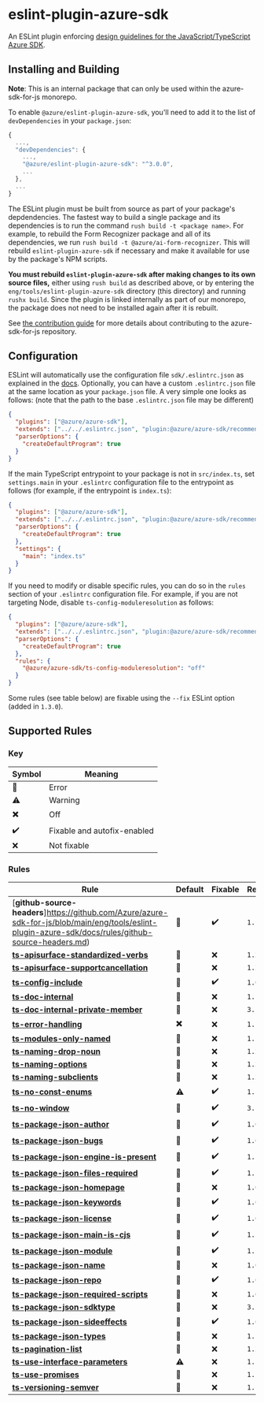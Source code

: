 # eslint-plugin-azure-sdk

An ESLint plugin enforcing [design guidelines for the JavaScript/TypeScript Azure SDK](https://azure.github.io/azure-sdk/typescript_introduction.html).

## Installing and Building

**Note**: This is an internal package that can only be used within the azure-sdk-for-js monorepo.

To enable `@azure/eslint-plugin-azure-sdk`, you'll need to add it to the list of `devDependencies` in your `package.json`:

```javascript
{
  ...,
  "devDependencies": {
    ...,
    "@azure/eslint-plugin-azure-sdk": "^3.0.0",
    ...
  },
  ...
}
```

The ESLint plugin must be built from source as part of your package's depdendencies. The fastest way to build a single package and its dependencies is to run the command `rush build -t <package name>`. For example, to rebuild the Form Recognizer package and all of its dependencies, we run `rush build -t @azure/ai-form-recognizer`. This will rebuild `eslint-plugin-azure-sdk` if necessary and make it available for use by the package's NPM scripts.

**You must rebuild `eslint-plugin-azure-sdk` after making changes to its own source files,** either using `rush build` as described above, or by entering the `eng/tools/eslint-plugin-azure-sdk` directory (this directory) and running `rushx build`. Since the plugin is linked internally as part of our monorepo, the package does not need to be installed again after it is rebuilt.

See [the contribution guide](https://github.com/Azure/azure-sdk-for-js/blob/main/CONTRIBUTING.md) for more details about contributing to the azure-sdk-for-js repository.

## Configuration

ESLint will automatically use the configuration file `sdk/.eslintrc.json` as explained in the [docs](https://eslint.org/docs/user-guide/configuring#using-configuration-files-2). Optionally, you can have a custom `.eslintrc.json` file at the same location as your `package.json` file. A very simple one looks as follows: (note that the path to the base `.eslintrc.json` file may be different)

```json
{
  "plugins": ["@azure/azure-sdk"],
  "extends": ["../../.eslintrc.json", "plugin:@azure/azure-sdk/recommended"],
  "parserOptions": {
    "createDefaultProgram": true
  }
}
```

If the main TypeScript entrypoint to your package is not in `src/index.ts`, set `settings.main` in your `.eslintrc` configuration file to the entrypoint as follows (for example, if the entrypoint is `index.ts`):

```json
{
  "plugins": ["@azure/azure-sdk"],
  "extends": ["../../.eslintrc.json", "plugin:@azure/azure-sdk/recommended"],
  "parserOptions": {
    "createDefaultProgram": true
  },
  "settings": {
    "main": "index.ts"
  }
}
```

If you need to modify or disable specific rules, you can do so in the `rules` section of your `.eslintrc` configuration file. For example, if you are not targeting Node, disable `ts-config-moduleresolution` as follows:

```json
{
  "plugins": ["@azure/azure-sdk"],
  "extends": ["../../.eslintrc.json", "plugin:@azure/azure-sdk/recommended"],
  "parserOptions": {
    "createDefaultProgram": true
  },
  "rules": {
    "@azure/azure-sdk/ts-config-moduleresolution": "off"
  }
}
```

Some rules (see table below) are fixable using the `--fix` ESLint option (added in `1.3.0`).

## Supported Rules

### Key

| Symbol                    | Meaning                     |
| ------------------------- | --------------------------- |
| :triangular_flag_on_post: | Error                       |
| :warning:                 | Warning                     |
| :heavy_multiplication_x:  | Off                         |
| :heavy_check_mark:        | Fixable and autofix-enabled |
| :x:                       | Not fixable                 |

### Rules

| Rule                                                                                                                                                                              | Default                   | Fixable            | Release |
| --------------------------------------------------------------------------------------------------------------------------------------------------------------------------------- | ------------------------- | ------------------ | ------- |
| [**github-source-headers**]https://github.com/Azure/azure-sdk-for-js/blob/main/eng/tools/eslint-plugin-azure-sdk/docs/rules/github-source-headers.md)                          | :triangular_flag_on_post: | :heavy_check_mark: | `1.1.0` |
| [**ts-apisurface-standardized-verbs**](https://github.com/Azure/azure-sdk-for-js/blob/main/eng/tools/eslint-plugin-azure-sdk/docs/rules/ts-apisurface-standardized-verbs.md)   | :triangular_flag_on_post: | :x:                | `1.2.0` |
| [**ts-apisurface-supportcancellation**](https://github.com/Azure/azure-sdk-for-js/blob/main/eng/tools/eslint-plugin-azure-sdk/docs/rules/ts-apisurface-supportcancellation.md) | :triangular_flag_on_post: | :x:                | `1.2.0` |
| [**ts-config-include**](https://github.com/Azure/azure-sdk-for-js/blob/main/eng/tools/eslint-plugin-azure-sdk/docs/rules/ts-config-include.md)                                 | :triangular_flag_on_post: | :heavy_check_mark: | `1.0.0` |
| [**ts-doc-internal**](https://github.com/Azure/azure-sdk-for-js/blob/main/eng/tools/eslint-plugin-azure-sdk/docs/rules/ts-doc-internal.md)                                     | :triangular_flag_on_post: | :x:                | `1.1.0` |
| [**ts-doc-internal-private-member**](https://github.com/Azure/azure-sdk-for-js/blob/main/eng/tools/eslint-plugin-azure-sdk/docs/rules/ts-doc-internal-private-member.md)       | :triangular_flag_on_post: | :x:                | `3.1.0` |
| [**ts-error-handling**](https://github.com/Azure/azure-sdk-for-js/blob/main/eng/tools/eslint-plugin-azure-sdk/docs/rules/ts-error-handling.md)                                 | :heavy_multiplication_x:  | :x:                | `1.1.0` |
| [**ts-modules-only-named**](https://github.com/Azure/azure-sdk-for-js/blob/main/eng/tools/eslint-plugin-azure-sdk/docs/rules/ts-modules-only-named.md)                         | :triangular_flag_on_post: | :x:                | `1.1.0` |
| [**ts-naming-drop-noun**](https://github.com/Azure/azure-sdk-for-js/blob/main/eng/tools/eslint-plugin-azure-sdk/docs/rules/ts-naming-drop-noun.md)                             | :triangular_flag_on_post: | :x:                | `1.2.0` |
| [**ts-naming-options**](https://github.com/Azure/azure-sdk-for-js/blob/main/eng/tools/eslint-plugin-azure-sdk/docs/rules/ts-naming-options.md)                                 | :triangular_flag_on_post: | :x:                | `1.2.0` |
| [**ts-naming-subclients**](https://github.com/Azure/azure-sdk-for-js/blob/main/eng/tools/eslint-plugin-azure-sdk/docs/rules/ts-naming-subclients.md)                           | :triangular_flag_on_post: | :x:                | `1.2.0` |
| [**ts-no-const-enums**](https://github.com/Azure/azure-sdk-for-js/blob/main/eng/tools/eslint-plugin-azure-sdk/docs/rules/ts-no-const-enums.md)                                 | :warning:                 | :heavy_check_mark: | `1.1.0` |
| [**ts-no-window**](https://github.com/Azure/azure-sdk-for-js/blob/main/eng/tools/eslint-plugin-azure-sdk/docs/rules/ts-no-window.md)                                           | :triangular_flag_on_post: | :heavy_check_mark: | `3.1.0` |
| [**ts-package-json-author**](https://github.com/Azure/azure-sdk-for-js/blob/main/eng/tools/eslint-plugin-azure-sdk/docs/rules/ts-package-json-author.md)                       | :triangular_flag_on_post: | :heavy_check_mark: | `1.0.0` |
| [**ts-package-json-bugs**](https://github.com/Azure/azure-sdk-for-js/blob/main/eng/tools/eslint-plugin-azure-sdk/docs/rules/ts-package-json-bugs.md)                           | :triangular_flag_on_post: | :heavy_check_mark: | `1.0.0` |
| [**ts-package-json-engine-is-present**](https://github.com/Azure/azure-sdk-for-js/blob/main/eng/tools/eslint-plugin-azure-sdk/docs/rules/ts-package-json-engine-is-present.md) | :triangular_flag_on_post: | :heavy_check_mark: | `1.1.0` |
| [**ts-package-json-files-required**](https://github.com/Azure/azure-sdk-for-js/blob/main/eng/tools/eslint-plugin-azure-sdk/docs/rules/ts-package-json-files-required.md)       | :triangular_flag_on_post: | :heavy_check_mark: | `1.1.0` |
| [**ts-package-json-homepage**](https://github.com/Azure/azure-sdk-for-js/blob/main/eng/tools/eslint-plugin-azure-sdk/docs/rules/ts-package-json-homepage.md)                   | :triangular_flag_on_post: | :x:                | `1.0.0` |
| [**ts-package-json-keywords**](https://github.com/Azure/azure-sdk-for-js/blob/main/eng/tools/eslint-plugin-azure-sdk/docs/rules/ts-package-json-keywords.md)                   | :triangular_flag_on_post: | :heavy_check_mark: | `1.0.0` |
| [**ts-package-json-license**](https://github.com/Azure/azure-sdk-for-js/blob/main/eng/tools/eslint-plugin-azure-sdk/docs/rules/ts-package-json-license.md)                     | :triangular_flag_on_post: | :heavy_check_mark: | `1.0.0` |
| [**ts-package-json-main-is-cjs**](https://github.com/Azure/azure-sdk-for-js/blob/main/eng/tools/eslint-plugin-azure-sdk/docs/rules/ts-package-json-main-is-cjs.md)             | :triangular_flag_on_post: | :heavy_check_mark: | `1.1.0` |
| [**ts-package-json-module**](https://github.com/Azure/azure-sdk-for-js/blob/main/eng/tools/eslint-plugin-azure-sdk/docs/rules/ts-package-json-module.md)                       | :triangular_flag_on_post: | :heavy_check_mark: | `1.1.0` |
| [**ts-package-json-name**](https://github.com/Azure/azure-sdk-for-js/blob/main/eng/tools/eslint-plugin-azure-sdk/docs/rules/ts-package-json-name.md)                           | :triangular_flag_on_post: | :x:                | `1.0.0` |
| [**ts-package-json-repo**](https://github.com/Azure/azure-sdk-for-js/blob/main/eng/tools/eslint-plugin-azure-sdk/docs/rules/ts-package-json-repo.md)                           | :triangular_flag_on_post: | :heavy_check_mark: | `1.0.0` |
| [**ts-package-json-required-scripts**](https://github.com/Azure/azure-sdk-for-js/blob/main/eng/tools/eslint-plugin-azure-sdk/docs/rules/ts-package-json-required-scripts.md)   | :triangular_flag_on_post: | :x:                | `1.0.0` |
| [**ts-package-json-sdktype**](https://github.com/Azure/azure-sdk-for-js/blob/main/eng/tools/eslint-plugin-azure-sdk/docs/rules/ts-package-json-sdktype.md)                     | :triangular_flag_on_post: | :x:                | `3.1.0` |
| [**ts-package-json-sideeffects**](https://github.com/Azure/azure-sdk-for-js/blob/main/eng/tools/eslint-plugin-azure-sdk/docs/rules/ts-package-json-sideeffects.md)             | :triangular_flag_on_post: | :heavy_check_mark: | `1.0.0` |
| [**ts-package-json-types**](https://github.com/Azure/azure-sdk-for-js/blob/main/eng/tools/eslint-plugin-azure-sdk/docs/rules/ts-package-json-types.md)                         | :triangular_flag_on_post: | :x:                | `1.1.0` |
| [**ts-pagination-list**](https://github.com/Azure/azure-sdk-for-js/blob/main/eng/tools/eslint-plugin-azure-sdk/docs/rules/ts-pagination-list.md)                               | :triangular_flag_on_post: | :x:                | `1.2.0` |
| [**ts-use-interface-parameters**](https://github.com/Azure/azure-sdk-for-js/blob/main/eng/tools/eslint-plugin-azure-sdk/docs/rules/ts-use-interface-parameters.md)             | :warning:                 | :x:                | `1.1.0` |
| [**ts-use-promises**](https://github.com/Azure/azure-sdk-for-js/blob/main/eng/tools/eslint-plugin-azure-sdk/docs/rules/ts-use-promises.md)                                     | :triangular_flag_on_post: | :x:                | `1.1.0` |
| [**ts-versioning-semver**](https://github.com/Azure/azure-sdk-for-js/blob/main/eng/tools/eslint-plugin-azure-sdk/docs/rules/ts-versioning-semver.md)                           | :triangular_flag_on_post: | :x:                | `1.1.0` |
